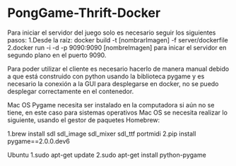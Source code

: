 # PongGame-Thrift-Docker

Para iniciar el servidor del juego solo es necesario seguir los siguientes pasos:
1.Desde la raíz: docker build -t [nombrarImagen] -f server/dockerfile 
2.docker run -i -d -p 9090:9090 [nombreImagen] para inicar el servidor en segundo plano en el puerto 9090.


Para poder utilizar el cliente es necesario hacerlo de manera manual debido a que está construido con python usando la biblioteca pygame y es necesario la conexión a la GUI para desplegarse en docker, no se puedo desplegar correctamente en el contenedor.

Mac OS 
Pygame necesita ser instalado en la computadora si aún no se tiene, en este caso para sistemas operativos Mac OS se necesita realizar lo siguiente, usando el gestor de paquetes Homebrew: 

1.brew install sdl sdl_image sdl_mixer sdl_ttf portmidi
2.pip install pygame==2.0.0.dev6


Ubuntu 
1.sudo apt-get update
2.sudo apt-get install python-pygame
